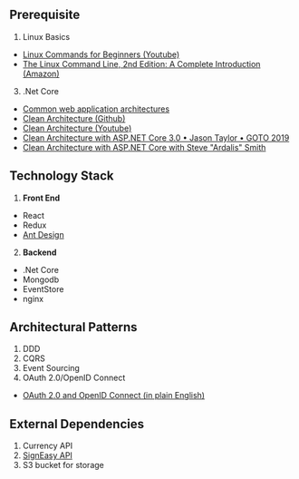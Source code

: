 ## Prerequisite

1. Linux Basics
  * [Linux Commands for Beginners (Youtube)](https://www.youtube.com/watch?v=lvSoxOMg5_c&list=PLT98CRl2KxKHaKA9-4_I38sLzK134p4GJ)
  * [The Linux Command Line, 2nd Edition: A Complete Introduction (Amazon)](https://www.amazon.in/Linux-Command-Line-2nd-Introduction/dp/1593279523/ref=sr_1_3)
3. .Net Core
  * [Common web application architectures](https://docs.microsoft.com/en-us/dotnet/architecture/modern-web-apps-azure/common-web-application-architectures)
  * [Clean Architecture (Github)](https://github.com/jasontaylordev/CleanArchitecture)
  * [Clean Architecture (Youtube)](https://github.com/ardalis/CleanArchitecture)
  * [Clean Architecture with ASP.NET Core 3.0 • Jason Taylor • GOTO 2019](https://www.youtube.com/watch?v=dK4Yb6-LxAk)
  * [Clean Architecture with ASP.NET Core with Steve "Ardalis" Smith](https://www.youtube.com/watch?v=joNTQy-KXiU)

## Technology Stack

1. **Front End**
  * React
  * Redux
  * [Ant Design](https://ant.design/)
2. **Backend**
  * .Net Core
  * Mongodb
  * EventStore
  * nginx

## Architectural Patterns

1. DDD
2. CQRS
3. Event Sourcing
4. OAuth 2.0/OpenID Connect
 * [OAuth 2.0 and OpenID Connect (in plain English)](https://www.youtube.com/watch?v=996OiexHze0)

## External Dependencies

1. Currency API
2. [SignEasy API](https://signeasy.com/api)
3. S3 bucket for storage
